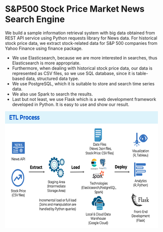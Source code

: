 # S&P500 Stock Price Market News Search Engine

We build a sample information retrieval system with big data obtained from REST API service using Python requests library for News data. For historical stock price data, we extract stock-related data for S&P 500 companies from Yahoo Finance using finance package.

- We use Elasticsearch, because we are more interested in searches, thus Elasticsearch is more appropriate.
- Furthermore, when dealing with historical stock price data, our data is represented as CSV files, so we use SQL database, since it is table-based data, structured data type.
- We use PostgreSQL, which it is suitable to store and search time series data.
- We also use Spark to search the results.
- Last but not least, we use Flask which is a web development framework developed in Python. It is easy to use and show our result.


<img align="center" src="https://github.com/yyyukeqi/S-P500-Stock-Price-Market-News-Search-Engine/blob/main/images/ETL%20pipeline.png" width="600" height="384" />
